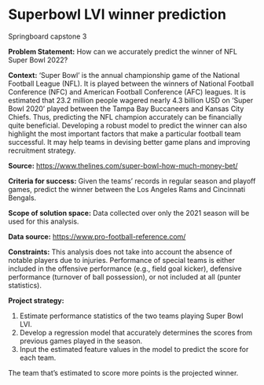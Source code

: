 # **Superbowl LVI winner prediction**
Springboard capstone 3

**Problem Statement:** How can we accurately predict the winner of NFL Super Bowl 2022?

**Context:** ‘Super Bowl’ is the annual championship game of the National Football League (NFL). It is played between the winners of National Football Conference (NFC) and American Football Conference (AFC) leagues. It is estimated that 23.2 million people wagered nearly 4.3 billion USD on ‘Super Bowl 2020’ played between the Tampa Bay Buccaneers and Kansas City Chiefs. Thus, predicting the NFL champion accurately can be financially quite beneficial. Developing a robust model to predict the winner can also highlight the most important factors that make a particular football team successful. It may help teams in devising better game plans and improving recruitment strategy.

**Source:** https://www.thelines.com/super-bowl-how-much-money-bet/

**Criteria for success:** Given the teams’ records in regular season and playoff games, predict the winner between the Los Angeles Rams and Cincinnati Bengals.

**Scope of solution space:** Data collected over only the 2021 season will be used for this analysis.

**Data source:** https://www.pro-football-reference.com/ 

**Constraints:** This analysis does not take into account the absence of notable players due to injuries. Performance of special teams is either included in the offensive performance (e.g., field goal kicker), defensive performance (turnover of ball possession), or not included at all (punter statistics).

**Project strategy:** 
1. Estimate performance statistics of the two teams playing Super Bowl LVI.
2. Develop a regression model that accurately determines the scores from previous games played in the season.
3. Input the estimated feature values in the model to predict the score for each team.

 The team that’s estimated to score more points is the projected winner.
